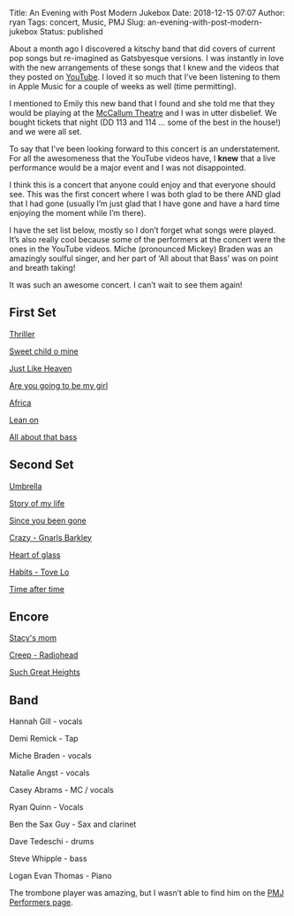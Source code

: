 Title: An Evening with Post Modern Jukebox
Date: 2018-12-15 07:07
Author: ryan
Tags: concert, Music, PMJ
Slug: an-evening-with-post-modern-jukebox
Status: published

About a month ago I discovered a kitschy band that did covers of current pop songs but re-imagined as Gatsbyesque versions. I was instantly in love with the new arrangements of these songs that I knew and the videos that they posted on [YouTube](https://www.youtube.com/user/ScottBradleeLovesYa). I loved it so much that I’ve been listening to them in Apple Music for a couple of weeks as well (time permitting).

I mentioned to Emily this new band that I found and she told me that they would be playing at the [McCallum Theatre](http://www.mccallumtheatre.com) and I was in utter disbelief. We bought tickets that night (DD 113 and 114 ... some of the best in the house!) and we were all set.

To say that I’ve been looking forward to this concert is an understatement. For all the awesomeness that the YouTube videos have, I **knew** that a live performance would be a major event and I was not disappointed.

I think this is a concert that anyone could enjoy and that everyone should see. This was the first concert where I was both glad to be there AND glad that I had gone (usually I’m just glad that I have gone and have a hard time enjoying the moment while I’m there).

I have the set list below, mostly so I don’t forget what songs were played. It’s also really cool because some of the performers at the concert were the ones in the YouTube videos. Miche (pronounced Mickey) Braden was an amazingly soulful singer, and her part of ‘All about that Bass’ was on point and breath taking!

It was such an awesome concert. I can’t wait to see them again!

## First Set

[Thriller](https://youtu.be/td-_pUPVjdo)

[Sweet child o mine](https://youtu.be/kJ3BAF_15yQ)

[Just Like Heaven](https://youtu.be/Fjd1seT1mMQ)

[Are you going to be my girl](https://youtu.be/Cdo0lfWoqws)

[Africa](https://youtu.be/IUlRavyDP6o)

[Lean on](https://youtu.be/nzFJNsij38c)

[All about that bass](https://youtu.be/G-N3alxKyjE)

## Second Set

[Umbrella](https://youtu.be/OBmlCZTF4Xs)

[Story of my life](https://youtu.be/FASi9lrUoYM)

[Since you been gone](https://youtu.be/lhod-UI40C0)

[Crazy - Gnarls Barkley](https://youtu.be/FyFwko9O2UE)

[Heart of glass](https://youtu.be/DTMoipsvGNc)

[Habits - Tove Lo](https://youtu.be/7hHZnvjCbVw)

[Time after time](https://youtu.be/yKcPEtKu7CM)

## Encore

[Stacy's mom](https://youtu.be/T2kOj-GFN8k)

[Creep - Radiohead](https://youtu.be/m3lF2qEA2cw)

[Such Great Heights](https://youtu.be/tti76BnCL98)

## Band

Hannah Gill - vocals

Demi Remick - Tap

Miche Braden - vocals

Natalie Angst - vocals

Casey Abrams - MC / vocals

Ryan Quinn - Vocals

Ben the Sax Guy - Sax and clarinet

Dave Tedeschi - drums

Steve Whipple - bass

Logan Evan Thomas - Piano

The trombone player was amazing, but I wasn’t able to find him on the [PMJ Performers page](http://postmodernjukebox.com/performers/).
